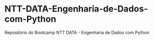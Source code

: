# NTT-DATA-Engenharia-de-Dados-com-Python
Repositório do Bootcamp NTT DATA - Engenharia de Dados com Python
